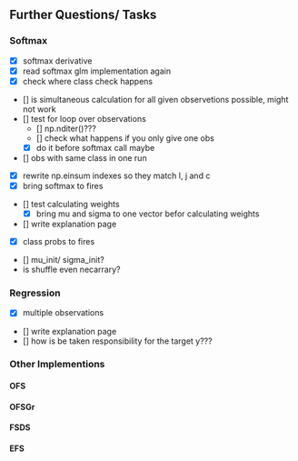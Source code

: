 ## Further Questions/ Tasks

### Softmax
- [x] softmax derivative
- [x] read softmax glm implementation again
- [x] check where class check happens
- [] is simultaneous calculation for all given observetions possible, might not work
- [] test for loop over observations
    - [] np.nditer()???
    - [] check what happens if you only give one obs
    - [x] do it before softmax call maybe
- [] obs with same class in one run
- [x] rewrite np.einsum indexes so they match l, j and c
- [x] bring softmax to fires
- [] test calculating weights
    - [x] bring mu and sigma to one vector befor calculating weights
- [] write explanation page
- [x] class probs to fires
- [] mu_init/ sigma_init?
- is shuffle even necarrary?

### Regression
- [x] multiple observations
- [] write explanation page
- [] how is be taken responsibility for the target y???
### Other Implementions
#### OFS
#### OFSGr
#### FSDS
#### EFS